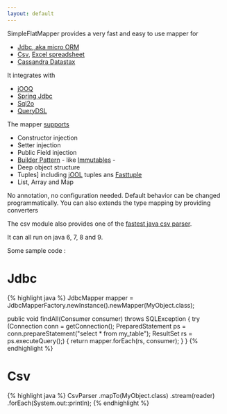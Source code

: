 ```yaml
---
layout: default
---
```


SimpleFlatMapper provides a very fast and easy to use mapper for

 * [Jdbc, aka micro ORM](0102-getting-started-jdbc.html)
 * [Csv](0101-getting-started-csv.html), [Excel spreadsheet](0105-getting-started-poi.html)
 * [Cassandra Datastax](0103-getting-started-datastax.html)
 
It integrates with 
 * [jOOQ](0106-getting-started-jooq.html)
 * [Spring Jdbc](0104-getting-started-springjdbc.html)
 * [Sql2o](0108-getting-started-sql2o.html)
 * [QueryDSL](0107getting-started-querydsl.html)
 
The mapper [supports](0201-property-mapping.html)   
 * Constructor injection
 * Setter injection
 * Public Field injection
 * [Builder Pattern](0201-property-mapping.html#builder-pattern) - like [Immutables](http://immutables.github.io/) -
 * Deep object structure
 * Tuples] including [jOOL](https://github.com/jOOQ/jOOL) tuples ans [Fasttuple](https://github.com/boundary/fasttuple)
 * List, Array and Map
 
No annotation, no configuration needed. 
Default behavior can be changed programmatically.
You can also extends the type mapping by providing converters

The csv module also provides one of the [fastest java csv parser](https://github.com/arnaudroger/SimpleFlatMapper/wiki/Csv-Performance).

It can all run on java 6, 7, 8 and 9.

Some sample code :

# Jdbc
{% highlight java %}
JdbcMapper<MyObject> mapper =
    JdbcMapperFactory.newInstance().newMapper(MyObject.class);

public void findAll(Consumer<MyObject> consumer) throws SQLException {
    try (Connection conn = getConnection();
        PreparedStatement ps = 
            conn.prepareStatement("select * from my_table");
        ResultSet rs = ps.executeQuery();) {
        return mapper.forEach(rs, consumer);
    }
}
{% endhighlight %}

# Csv
{% highlight java %}
CsvParser
    .mapTo(MyObject.class)
    .stream(reader)
    .forEach(System.out::println);
{% endhighlight %}





 